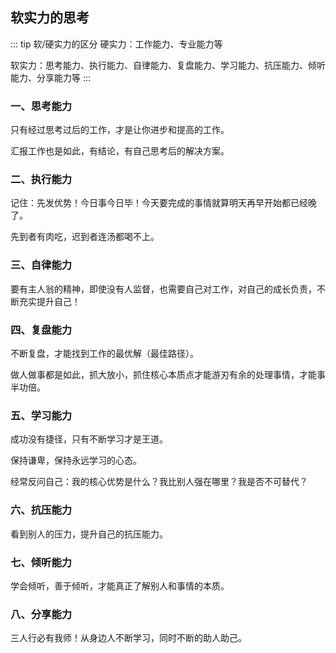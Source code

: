 ## 软实力的思考

::: tip 软/硬实力的区分
硬实力：工作能力、专业能力等

软实力：思考能力、执行能力、自律能力、复盘能力、学习能力、抗压能力、倾听能力、分享能力等
:::

### 一、思考能力

只有经过思考过后的工作，才是让你进步和提高的工作。

汇报工作也是如此，有结论，有自己思考后的解决方案。

### 二、执行能力

记住：先发优势！今日事今日毕！今天要完成的事情就算明天再早开始都已经晚了。

先到者有肉吃，迟到者连汤都喝不上。

### 三、自律能力

要有主人翁的精神，即使没有人监督，也需要自己对工作，对自己的成长负责，不断充实提升自己！

### 四、复盘能力

不断复盘，才能找到工作的最优解（最佳路径）。

做人做事都是如此，抓大放小，抓住核心本质点才能游刃有余的处理事情，才能事半功倍。

### 五、学习能力

成功没有捷径，只有不断学习才是王道。

保持谦卑，保持永远学习的心态。

经常反问自己：我的核心优势是什么？我比别人强在哪里？我是否不可替代？

### 六、抗压能力

看到别人的压力，提升自己的抗压能力。

### 七、倾听能力

学会倾听，善于倾听，才能真正了解别人和事情的本质。

### 八、分享能力

三人行必有我师！从身边人不断学习，同时不断的助人助己。
